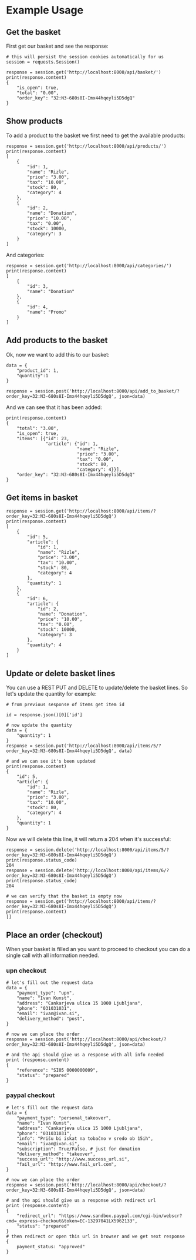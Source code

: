 Example Usage
=============

Get the basket
--------------
First get our basket and see the response:


    # this will persist the session cookies automatically for us
    session = requests.Session()

    response = session.get('http://localhost:8000/api/basket/')
    print(response.content)
    {
        "is_open": true,
        "total": "0.00",
        "order_key": "32:N3-680s8I-Imx44hqeyli5D5dgQ"
    }



Show products
--------------------------
To add a product to the basket we first need to get the available products:



    response = session.get('http://localhost:8000/api/products/')
    print(response.content)
    [
        {
            "id": 1,
            "name": "Rizle",
            "price": "3.00",
            "tax": "10.00",
            "stock": 80,
            "category": 4
        },
        {
            "id": 2,
            "name": "Donation",
            "price": "10.00",
            "tax": "0.00",
            "stock": 10000,
            "category": 3
        }
    ]
   
And categories:
    
    response = session.get('http://localhost:8000/api/categories/')
    print(response.content)
    [
        {
            "id": 3,
            "name": "Donation"
        },
        {
            "id": 4,
            "name": "Promo"
        }
    ]

Add products to the basket
--------------------------
Ok, now we want to add this to our basket:


    data = {
        "product_id": 1,
        "quantity":1
    }

    response = session.post('http://localhost:8000/api/add_to_basket/?order_key=32:N3-680s8I-Imx44hqeyli5D5dgQ', json=data)

And we can see that it has been added:


    print(response.content)
    {
        "total": "3.00",
        "is_open": true,
        "items": [{"id": 23,
                   "article": {"id": 1,
                               "name": "Rizle",
                               "price": "3.00",
                               "tax": "0.00",
                               "stock": 80,
                               "category": 4}}],
        "order_key": "32:N3-680s8I-Imx44hqeyli5D5dgQ"
    }
    
    
   
Get items in basket
--------------------------

    response = session.get('http://localhost:8000/api/items/?order_key=32:N3-680s8I-Imx44hqeyli5D5dgQ')
    print(response.content)
    [
        {
            "id": 5,
            "article": {
                "id": 1,
                "name": "Rizle",
                "price": "3.00",
                "tax": "10.00",
                "stock": 80,
                "category": 4
            },
            "quantity": 1
        },
        {
            "id": 6,
            "article": {
                "id": 2,
                "name": "Donation",
                "price": "10.00",
                "tax": "0.00",
                "stock": 10000,
                "category": 3
            },
            "quantity": 4
        }
    ]
    

Update or delete basket lines
-----------------------------

You can use a REST PUT and DELETE to update/delete the basket lines. So let's update the quantity for example:


    # from previous sesponse of items get item id

    id = response.json()[0]['id']

    # now update the quantity
    data = {
        "quantity": 1
    }
    response = session.put('http://localhost:8000/api/items/5/?order_key=32:N3-680s8I-Imx44hqeyli5D5dgQ', data)

    # and we can see it's been updated
    print(response.content)
    {
        "id": 5,
        "article": {
            "id": 1,
            "name": "Rizle",
            "price": "3.00",
            "tax": "10.00",
            "stock": 80,
            "category": 4
        },
        "quantity": 1
    }

Now we will delete this line, it will return a 204 when it's successful:


    response = session.delete('http://localhost:8000/api/items/5/?order_key=32:N3-680s8I-Imx44hqeyli5D5dgQ')
    print(response.status_code)
    204
    response = session.delete('http://localhost:8000/api/items/6/?order_key=32:N3-680s8I-Imx44hqeyli5D5dgQ')
    print(response.status_code)
    204

    # we can verify that the basket is empty now
    response = session.get('http://localhost:8000/api/items/?order_key=32:N3-680s8I-Imx44hqeyli5D5dgQ')
    print(response.content)
    []

Place an order (checkout)
-------------------------

When your basket is filled an you want to proceed to checkout you can do a single call with all information needed. 


### upn checkout

    
    # let's fill out the request data
    data = {
        "payment_type": "upn",
        "name": "Ivan Kunst",
        "address": "Cankarjeva ulica 15 1000 Ljubljana",
        "phone": "031031031",
        "email": "ivan@ivan.si",
        "delivery_method": "post",
    }

    # now we can place the order
    response = session.post('http://localhost:8000/api/checkout/?order_key=32:N3-680s8I-Imx44hqeyli5D5dgQ', json=data)

    # and the api should give us a response with all info needed
    print (response.content)
    {
        "reference": "SI05 0000000009",
        "status": "prepared"
    } 


### paypal checkout

    
    # let's fill out the request data
    data = {
        "payment_type": "personal_takeover",
        "name": "Ivan Kunst",
        "address": "Cankarjeva ulica 15 1000 Ljubljana",
        "phone": "031031031",
        "info": "Prišu bi iskat na tobačno v sredo ob 15ih",
        "email": "ivan@ivan.si",
        "subscription": True/False, # just for donation
        "delivery_method": "takeover",
        "success_url": "http://www.success_url.si",
        "fail_url": "http://www.fail_url.com",
    }

    # now we can place the order
    response = session.post('http://localhost:8000/api/checkout/?order_key=32:N3-680s8I-Imx44hqeyli5D5dgQ', json=data)

    # and the api should give us a response with redirect url
    print (response.content)
    {
        "redirect_url": "https://www.sandbox.paypal.com/cgi-bin/webscr?cmd=_express-checkout&token=EC-13297041LX5962133",
        "status": "prepared"
    }
    # then redirect or open this url in browser and we get next response
    {
        payment_status: "approved"
    }
